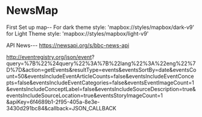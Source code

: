 # NewsMap
First Set up map--
    For dark theme
        style: 'mapbox://styles/mapbox/dark-v9'
    for Light Theme 
        style: 'mapbox://styles/mapbox/light-v9'


API News---
https://newsapi.org/s/bbc-news-api


http://eventregistry.org/json/event?
query=%7B%22%24query%22%3A%7B%22lang%22%3A%22eng%22%7D%7D&action=getEvents&resultType=events&eventsSortBy=date&eventsCount=50&eventsIncludeEventArticleCounts=false&eventsIncludeEventConcepts=false&eventsIncludeEventCategories=false&eventsEventImageCount=1&eventsIncludeConceptLabel=false&eventsIncludeSourceDescription=true&eventsIncludeSourceLocation=true&eventsStoryImageCount=1
&apiKey=6f4689b1-2f95-405a-8e3e-3430d291bc84&callback=JSON_CALLBACK